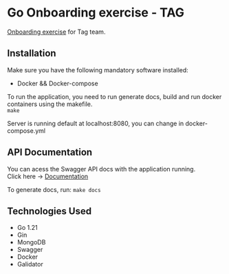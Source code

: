 # Go Onboarding exercise - TAG

[Onboarding exercise](https://github.com/wexinc/ps-tag-onboarding) for Tag team.

## Installation
Make sure you have the following mandatory software installed:
- Docker && Docker-compose

To run the application, you need to run generate docs, build and run docker containers using the makefile.   
```make```   

Server is running default at localhost:8080, you can change in docker-compose.yml

## API Documentation
You can acess the Swagger API docs with the application running.   
Click here -> [Documentation](http://localhost:8080/swagger/index.html)

To generate docs, run:
```make docs```

## Technologies Used
- Go 1.21
- Gin
- MongoDB
- Swagger
- Docker
- Galidator